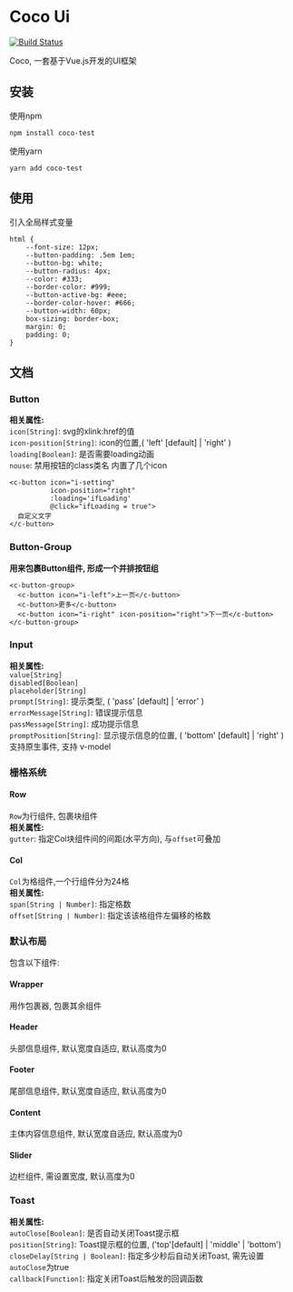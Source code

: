 # Coco Ui
[![Build Status](https://travis-ci.org/zenglinan/Coco-UI.svg?branch=master)](https://travis-ci.org/zenglinan/Coco-UI)
<br>

Coco, 一套基于Vue.js开发的UI框架
## 安装
使用npm
```
npm install coco-test
```
使用yarn
```
yarn add coco-test
```
## 使用
引入全局样式变量
```
html {
    --font-size: 12px;
    --button-padding: .5em 1em;
    --button-bg: white;
    --button-radius: 4px;
    --color: #333;
    --border-color: #999;
    --button-active-bg: #eee;
    --border-color-hover: #666;
    --button-width: 60px;
    box-sizing: border-box;
    margin: 0;
    padding: 0;
}
```
## 文档
### Button
**相关属性:**<br>
```icon[String]```: svg的xlink:href的值<br>
```icon-position[String]```: icon的位置,( 'left' [default] | 'right' )
```loading[Boolean]```: 是否需要loading动画<br>
```nouse```: 禁用按钮的class类名
内置了几个icon<br>

```
<c-button icon="i-setting"
          icon-position="right"
          :loading='ifLoading'
          @click="ifLoading = true">
  自定义文字
</c-button>
```
### Button-Group
**用来包裹Button组件, 形成一个并排按钮组**<br>
```
<c-button-group>
  <c-button icon="i-left">上一页</c-button>
  <c-button>更多</c-button>
  <c-button icon="i-right" icon-position="right">下一页</c-button>
</c-button-group>
```

### Input
**相关属性:**<br>
```value[String]```<br>
```disabled[Boolean]```<br>
```placeholder[String]```<br>
```prompt[String]```: 提示类型, ( 'pass' [default] | 'error' )<br>
```errorMessage[String]```: 错误提示信息<br>
```passMessage[String]```: 成功提示信息<br>
```promptPosition[String]```: 显示提示信息的位置, ( 'bottom' [default] | 'right' )<br>
支持原生事件, 支持 v-model

### 栅格系统
#### Row
```Row```为行组件, 包裹块组件<br>
**相关属性:**<br>
```gutter```: 指定Col块组件间的间距(水平方向), 与```offset```可叠加<br>

#### Col
```Col```为格组件,一个行组件分为24格<br>
**相关属性:**<br>
```span[String | Number]```: 指定格数<br>
```offset[String | Number]```: 指定该该格组件左偏移的格数<br>

### 默认布局
包含以下组件: <br>
#### Wrapper
用作包裹器, 包裹其余组件

#### Header
头部信息组件, 默认宽度自适应, 默认高度为0

#### Footer
尾部信息组件, 默认宽度自适应, 默认高度为0

#### Content
主体内容信息组件, 默认宽度自适应, 默认高度为0

#### Slider
边栏组件, 需设置宽度, 默认高度为0

### Toast
**相关属性:**<br>
```autoClose[Boolean]```: 是否自动关闭Toast提示框<br>
```position[String]```: Toast提示框的位置, ('top'[default] | 'middle' | 'bottom')<br>
```closeDelay[String | Boolean]```: 指定多少秒后自动关闭Toast, 需先设置```autoClose```为true<br>
```callback[Function]```: 指定关闭Toast后触发的回调函数



